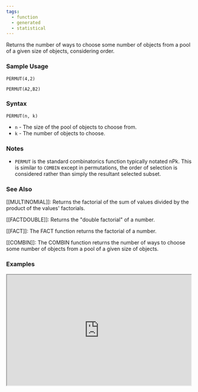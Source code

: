 ```yaml
---
tags:
  - function
  - generated
  - statistical
---
```


Returns the number of ways to choose some number of objects from a pool of a given size of objects, considering order.

### Sample Usage

`PERMUT(4,2)`

`PERMUT(A2,B2)`

### Syntax

`PERMUT(n, k)`

* `n` - The size of the pool of objects to choose from.
* `k` - The number of objects to choose.

### Notes

* `PERMUT` is the standard combinatorics function typically notated nPk. This is similar to `COMBIN` except in permutations, the order of selection is considered rather than simply the resultant selected subset.

### See Also

[[MULTINOMIAL]]: Returns the factorial of the sum of values divided by the product of the values' factorials.

[[FACTDOUBLE]]: Returns the "double factorial" of a number.

[[FACT]]: The FACT function returns the factorial of a number.

[[COMBIN]]: The COMBIN function returns the number of ways to choose some number of objects from a pool of a given size of objects.

### Examples

<iframe height="300" src="https://docs.google.com/spreadsheet/pub?key=0As3tAuweYU9QdE1BdEJLWmtKYlAtWUhyd29KVzA3TXc&amp;output=html" width="500"></iframe>